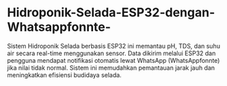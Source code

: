 # Hidroponik-Selada-ESP32-dengan-Whatsappfonnte-
Sistem Hidroponik Selada berbasis ESP32 ini memantau pH, TDS, dan suhu air secara real-time menggunakan sensor. Data dikirim melalui ESP32 dan pengguna mendapat notifikasi otomatis lewat WhatsApp (WhatsAppfonnte) jika nilai tidak normal. Sistem ini memudahkan pemantauan jarak jauh dan meningkatkan efisiensi budidaya selada.
